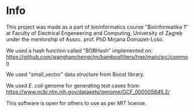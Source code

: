 # Info
This project was made as a part of bioinformatics course "Bioinformatika 1" at Faculty of Electrical Engeneering and Computing, University of Zagreb
under the mentorship of Assoc. prof. PhD Mirjana Domazet-Lošo.

We used a hash function called "BOBHash" implemented on: https://github.com/wanghanchengchn/bamboofilters/tree/main/src/common

We used "small_vector" data structure from Boost library.

We used *E. coli* genome for generating test cases from: https://www.ncbi.nlm.nih.gov/datasets/genome/GCF_000005845.2/

This software is open for others to use as per MIT license.
